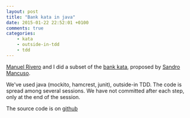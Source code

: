 ```yaml
---
layout: post
title: "Bank kata in java"
date: 2015-01-22 22:52:01 +0100
comments: true
categories: 
    - kata
    - outside-in-tdd
    - tdd
---
```


[Manuel Rivero][trikitrok] and I did a subset of the [bank kata](https://github.com/sandromancuso/Bank-kata), proposed by [Sandro Mancuso][sandro].

We've used java (mockito, hamcrest, junit), outside-in TDD. The code is spread among several sessions. We have not committed after each step, only at the end of the session.

The source code is on [github](https://github.com/alvarogarcia7/bank-kata)


[trikitrok]:https://twitter.com/trikitrok
[sandro]:https://twitter.com/sandromancuso